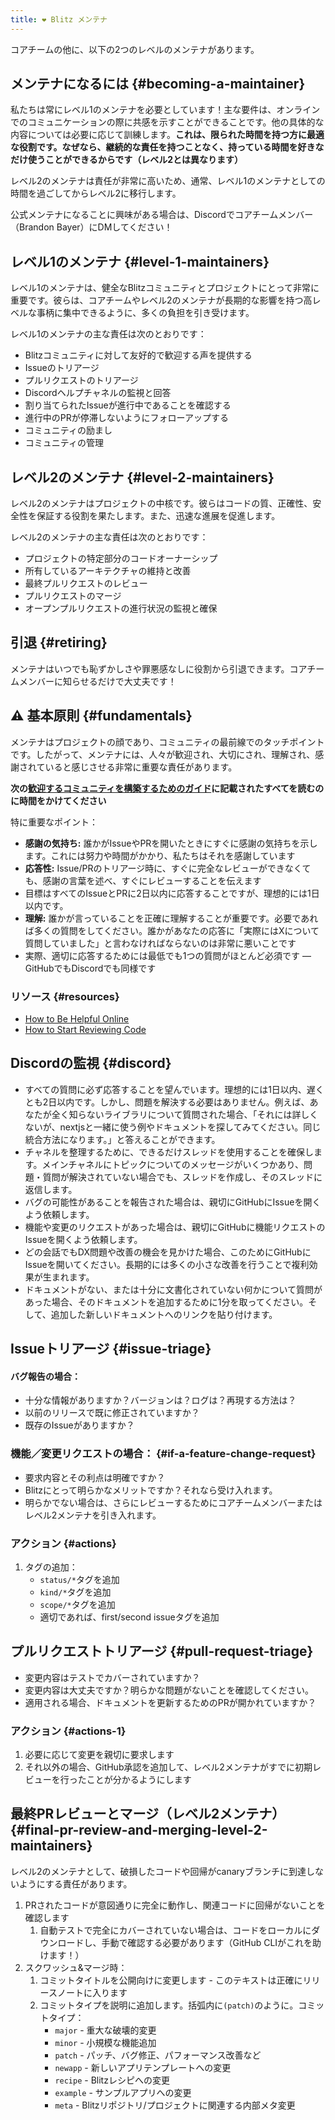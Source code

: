 ```yaml
---
title: ❤️ Blitz メンテナ
---
```


コアチームの他に、以下の2つのレベルのメンテナがあります。

## メンテナになるには {#becoming-a-maintainer}

私たちは常にレベル1のメンテナを必要としています！主な要件は、オンラインでのコミュニケーションの際に共感を示すことができることです。他の具体的な内容については必要に応じて訓練します。**これは、限られた時間を持つ方に最適な役割です。なぜなら、継続的な責任を持つことなく、持っている時間を好きなだけ使うことができるからです（レベル2とは異なります）**

レベル2のメンテナは責任が非常に高いため、通常、レベル1のメンテナとしての時間を過ごしてからレベル2に移行します。

公式メンテナになることに興味がある場合は、Discordでコアチームメンバー（Brandon Bayer）にDMしてください！

## レベル1のメンテナ {#level-1-maintainers}

レベル1のメンテナは、健全なBlitzコミュニティとプロジェクトにとって非常に重要です。彼らは、コアチームやレベル2のメンテナが長期的な影響を持つ高レベルな事柄に集中できるように、多くの負担を引き受けます。

レベル1のメンテナの主な責任は次のとおりです：

- Blitzコミュニティに対して友好的で歓迎する声を提供する
- Issueのトリアージ
- プルリクエストのトリアージ
- Discordヘルプチャネルの監視と回答
- 割り当てられたIssueが進行中であることを確認する
- 進行中のPRが停滞しないようにフォローアップする
- コミュニティの励まし
- コミュニティの管理

## レベル2のメンテナ {#level-2-maintainers}

レベル2のメンテナはプロジェクトの中核です。彼らはコードの質、正確性、安全性を保証する役割を果たします。また、迅速な進展を促進します。

レベル2のメンテナの主な責任は次のとおりです：

- プロジェクトの特定部分のコードオーナーシップ
- 所有しているアーキテクチャの維持と改善
- 最終プルリクエストのレビュー
- プルリクエストのマージ
- オープンプルリクエストの進行状況の監視と確保

## 引退 {#retiring}

メンテナはいつでも恥ずかしさや罪悪感なしに役割から引退できます。コアチームメンバーに知らせるだけで大丈夫です！

## ⚠️ 基本原則 {#fundamentals}

メンテナはプロジェクトの顔であり、コミュニティの最前線でのタッチポイントです。したがって、メンテナには、人々が歓迎され、大切にされ、理解され、感謝されていると感じさせる非常に重要な責任があります。

**次の[歓迎するコミュニティを構築するためのガイド](https://opensource.guide/building-community)に記載されたすべてを読むのに時間をかけてください**

特に重要なポイント：

- **感謝の気持ち:** 誰かがIssueやPRを開いたときにすぐに感謝の気持ちを示します。これには努力や時間がかかり、私たちはそれを感謝しています
- **応答性:** Issue/PRのトリアージ時に、すぐに完全なレビューができなくても、感謝の言葉を述べ、すぐにレビューすることを伝えます
- 目標はすべてのIssueとPRに2日以内に応答することですが、理想的には1日以内です。
- **理解:** 誰かが言っていることを正確に理解することが重要です。必要であれば多くの質問をしてください。誰かがあなたの応答に「実際にはXについて質問していました」と言わなければならないのは非常に悪いことです
- 実際、適切に応答するためには最低でも1つの質問がほとんど必須です — GitHubでもDiscordでも同様です

### リソース {#resources}

- [How to Be Helpful Online](https://nedbatchelder.com/blog/202009/how_to_be_helpful_online.html)
- [How to Start Reviewing Code](https://shubheksha.com/posts/2019/03/how-to-start-reviewing-code/)

## Discordの監視 {#discord}

- すべての質問に必ず応答することを望んでいます。理想的には1日以内、遅くとも2日以内です。しかし、問題を解決する必要はありません。例えば、あなたが全く知らないライブラリについて質問された場合、「それには詳しくないが、nextjsと一緒に使う例やドキュメントを探してみてください。同じ統合方法になります。」と答えることができます。
- チャネルを整理するために、できるだけスレッドを使用することを確保します。メインチャネルにトピックについてのメッセージがいくつかあり、問題・質問が解決されていない場合でも、スレッドを作成し、そのスレッドに返信します。
- バグの可能性があることを報告された場合は、親切にGitHubにIssueを開くよう依頼します。
- 機能や変更のリクエストがあった場合は、親切にGitHubに機能リクエストのIssueを開くよう依頼します。
- どの会話でもDX問題や改善の機会を見かけた場合、このためにGitHubにIssueを開いてください。長期的には多くの小さな改善を行うことで複利効果が生まれます。
- ドキュメントがない、または十分に文書化されていない何かについて質問があった場合、そのドキュメントを追加するために1分を取ってください。そして、追加した新しいドキュメントへのリンクを貼り付けます。

## Issueトリアージ {#issue-triage}

#### バグ報告の場合：

- 十分な情報がありますか？バージョンは？ログは？再現する方法は？
- 以前のリリースで既に修正されていますか？
- 既存のIssueがありますか？

### 機能／変更リクエストの場合： {#if-a-feature-change-request}

- 要求内容とその利点は明確ですか？
- Blitzにとって明らかなメリットですか？それなら受け入れます。
- 明らかでない場合は、さらにレビューするためにコアチームメンバーまたはレベル2メンテナを引き入れます。

### アクション {#actions}

1. タグの追加：
   - `status/*`タグを追加
   - `kind/*`タグを追加
   - `scope/*`タグを追加
   - 適切であれば、first/second issueタグを追加

## プルリクエストトリアージ {#pull-request-triage}

- 変更内容はテストでカバーされていますか？
- 変更内容は大丈夫ですか？明らかな問題がないことを確認してください。
- 適用される場合、ドキュメントを更新するためのPRが開かれていますか？

### アクション {#actions-1}

1. 必要に応じて変更を親切に要求します
2. それ以外の場合、GitHub承認を追加して、レベル2メンテナがすでに初期レビューを行ったことが分かるようにします

## 最終PRレビューとマージ（レベル2メンテナ） {#final-pr-review-and-merging-level-2-maintainers}

レベル2のメンテナとして、破損したコードや回帰がcanaryブランチに到達しないようにする責任があります。

1. PRされたコードが意図通りに完全に動作し、関連コードに回帰がないことを確認します
   1. 自動テストで完全にカバーされていない場合は、コードをローカルにダウンロードし、手動で確認する必要があります（GitHub CLIがこれを助けます！）
2. スクワッシュ&マージ時：
   1. コミットタイトルを公開向けに変更します - このテキストは正確にリリースノートに入ります
   2. コミットタイプを説明に追加します。括弧内に`(patch)`のように。コミットタイプ：
      - `major` - 重大な破壊的変更
      - `minor` - 小規模な機能追加
      - `patch` - パッチ、バグ修正、パフォーマンス改善など
      - `newapp` - 新しいアプリテンプレートへの変更
      - `recipe` - Blitzレシピへの変更
      - `example` - サンプルアプリへの変更
      - `meta` - Blitzリポジトリ/プロジェクトに関連する内部メタ変更
```
